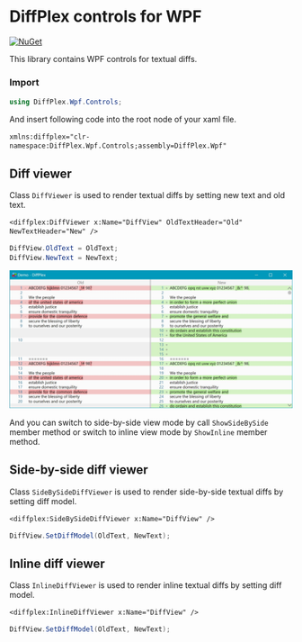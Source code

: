 # DiffPlex controls for WPF

[![NuGet](https://img.shields.io/nuget/v/DiffPlex.Wpf.svg)](https://www.nuget.org/packages/DiffPlex.Wpf/)

This library contains WPF controls for textual diffs.

### Import

```csharp
using DiffPlex.Wpf.Controls;
```

And insert following code into the root node of your xaml file.

```
xmlns:diffplex="clr-namespace:DiffPlex.Wpf.Controls;assembly=DiffPlex.Wpf"
```

## Diff viewer

Class `DiffViewer` is used to render textual diffs by setting new text and old text.

```xaml
<diffplex:DiffViewer x:Name="DiffView" OldTextHeader="Old" NewTextHeader="New" />
```

```csharp
DiffView.OldText = OldText;
DiffView.NewText = NewText;
```

![WPF sample](../images/wpf_side_light.jpg)

And you can switch to side-by-side view mode by call `ShowSideBySide` member method or switch to inline view mode by `ShowInline` member method.

## Side-by-side diff viewer

Class `SideBySideDiffViewer` is used to render side-by-side textual diffs by setting diff model.

```xaml
<diffplex:SideBySideDiffViewer x:Name="DiffView" />
```

```csharp
DiffView.SetDiffModel(OldText, NewText);
```

## Inline diff viewer

Class `InlineDiffViewer` is used to render inline textual diffs by setting diff model.

```xaml
<diffplex:InlineDiffViewer x:Name="DiffView" />
```

```csharp
DiffView.SetDiffModel(OldText, NewText);
```
